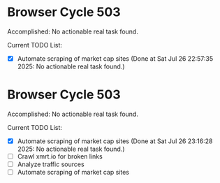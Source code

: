 # Browser Cycle 503

Accomplished: No actionable real task found.

Current TODO List:

- [x] Automate scraping of market cap sites  (Done at Sat Jul 26 22:57:35 2025: No actionable real task found.)

# Browser Cycle 503

Accomplished: No actionable real task found.

Current TODO List:

- [x] Automate scraping of market cap sites  (Done at Sat Jul 26 23:16:28 2025: No actionable real task found.)
- [ ] Crawl xmrt.io for broken links
- [ ] Analyze traffic sources
- [ ] Automate scraping of market cap sites